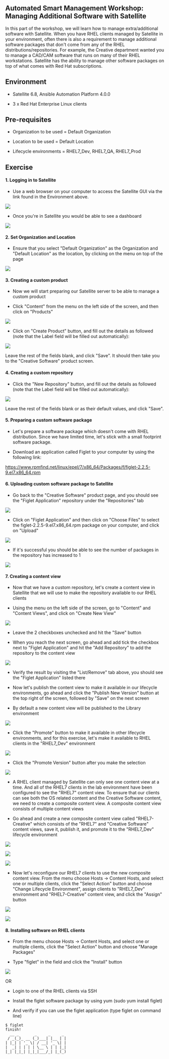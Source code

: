 Automated Smart Management Workshop: Managing Additional Software with Satellite
--------------------------------------------------------------------------------

In this part of the workshop, we will learn how to manage extra/additional software with Satellite. When you have RHEL clients managed by Satellite in your environment, often there is also a requirement to manage additional software packages that don't come from any of the RHEL distributions/repositories. For example, the Creative department wanted you to manage a CAD/CAM software that runs on many of their RHEL workstations. Satellite has the ability to manage other software packages on top of what comes with Red Hat subscriptions.

## Environment

-   Satellite 6.8, Ansible Automation Platform 4.0.0

-   3 x Red Hat Enterprise Linux clients

## Pre-requisites

-   Organization to be used = Default Organization

-   Location to be used = Default Location

-   Lifecycle environments = RHEL7_Dev, RHEL7_QA, RHEL7_Prod

## Exercise

#### 1\. Logging in to Satellite

-   Use a web browser on your computer to access the Satellite GUI via the link found in the Environment above.

![](https://lh3.googleusercontent.com/E7feHyVF0hUr0ySyPm12NTdVZuLqSxVeRg30JZ63XorJSVAnOZDfGrW8h4f9xvStN9gp_Sx48ArGaThHSFuG9PcQsSdjqS7KDrpZ3OhkpqnLQ_RNsgTxVglJk90LNZfG2QLk6ULK)

-   Once you're in Satellite you would be able to see a dashboard

![](https://lh5.googleusercontent.com/g22VsrKilxepC3DSpw-tGWM9YOFHfrH2z8GRmwj6s_0369aX9JhXY0K2YGBI13mM7xB1CiWAOLg1CbQrNchNsWZsUgDBO3bNd9J_3bF5dQO0A1GztjMyVNx1OUrLM5STVk50Wx1a)

#### 2\. Set Organization and Location

-   Ensure that you select "Default Organization" as the Organization and "Default Location" as the location, by clicking on the menu on top of the page

![](https://lh3.googleusercontent.com/JBbWFK5lF_cgtCzCbzONkCJzQfXRMYpXyOcqVrrkflzlxjQUuw8seO_JJu7VBo3-yV0PSELR8-gAgdRvUeVcgDONhS_qGQhgdqY9-2129AdweJY7SCdB26XhnledDfu24TkY2z2l)

#### 3\. Creating a custom product

-   Now we will start preparing our Satellite server to be able to manage a custom product

-   Click "Content" from the menu on the left side of the screen, and then click on "Products"

![](https://lh4.googleusercontent.com/G9XyXg_q9klv9KsT-2IyT0cIUjZLSXjjCSV2MJzi5LtwDuo3ZKY6o2fcVMFswhD9p3LUip7_C59t02jF1rMS3jByL02j0tcJvOOtY47gpkBO2bUPW67dMRh-Isf6T8DY3afwIgBD)

-   Click on "Create Product" button, and fill out the details as followed (note that the Label field will be filled out automatically):

![](https://lh4.googleusercontent.com/OAx1M_syPGq9keY1xnI_aw-oRSXUH1_piJFkaiKfr7cYFxiglVfGbN_X6Kjb95yU9L6epaAXMuQPH1DhMaw1d7wKE3_gQT2av4C55gHJHHGOD207NFWvaV3A3T-NCe9asOMoTzFH)

Leave the rest of the fields blank, and click "Save". It should then take you to the "Creative Software" product screen.

#### 4\. Creating a custom repository

-   Click the "New Repository" button, and fill out the details as followed (note that the Label field will be filled out automatically):

![](https://lh4.googleusercontent.com/FTGcdR1gRRP_rMaYt4ygzchzDZrpyY5nKfBN1fwQpyBYPylhPuWZ6pg2oFtj9qzlyJt1hmaV116iY8ll6e4Tyv4qZpCI80GqcD8UPyTHpjKjCYS6IT_7ZO_Y0ItXC_OjBwrqZmu1)

Leave the rest of the fields blank or as their default values, and click "Save".

#### 5\. Preparing a custom software package

-   Let's prepare a software package which doesn't come with RHEL distribution. Since we have limited time, let's stick with a small footprint software package.

-   Download an application called Figlet to your computer by using the following link:

<https://www.rpmfind.net/linux/epel/7/x86_64/Packages/f/figlet-2.2.5-9.el7.x86_64.rpm>

#### 6\. Uploading custom software package to Satellite

-   Go back to the "Creative Software" product page, and you should see the "Figlet Application" repository under the "Repositories" tab

![](https://lh3.googleusercontent.com/_Y6wAULSUAPzCjYIV-3mQb5nyNxyNvkVmVrErh3AdARbPIR-v_shpPUQSvYGmqSc7anGr6ccIrUT2yDaYNXzb6kzXf02xVZmqhekiakI6bkGgDYaP96zdL8URhxtcp6HpDJ8-ZIM)

-   Click on "Figlet Application" and then click on "Choose Files" to select the figlet-2.2.5-9.el7.x86_64.rpm package on your computer, and click on "Upload"

![](https://lh4.googleusercontent.com/SHC_mQYAeB8VURjUzyeRNSlZWkHZ8NespeM6Cuk-2LxjbzyBgQR824XcqPPEjUzqTchtF4XpAp1S0_GBILK-CFcRp0iA-Ox4ve_78S-VafESAGEtjIn3tCUTnFTVHgmhGRXVSOod)

-   If it's successful you should be able to see the number of packages in the repository has increased to 1

![](https://lh6.googleusercontent.com/gCY1mGVpEgEPRdEQ-Et7rmKohHPA4DNkrTURbRdz_CYwJI5932Z_CP6IggEqPFYog2QhpPblm7fQ8l90e4GbRWPs0mf_mQmh3h7fv9DJj7mQ3BwvQYO5Lg-6laGN_DHNAdtG9G-u)

#### 7\. Creating a content view

-   Now that we have a custom repository, let's create a content view in Satellite that we will use to make the repository available to our RHEL clients

-   Using the menu on the left side of the screen, go to "Content" and "Content Views", and click on "Create New View"

![](https://lh6.googleusercontent.com/PHdM4h9bkchBRXXnuwRnZRjjNsK8zWjuz5uSTp0760eAZbsZukKWN_9H58brPMYB61CTqhbs6HqrhvmWwZKVBEThGeDnLbF5Fy0zTEELiRS7IxnOQbG8jk5zYqgaD1OfvaecVOcj)

-   Leave the 2 checkboxes unchecked and hit the "Save" button

-   When you reach the next screen, go ahead and add tick the checkbox next to "Figlet Application" and hit the "Add Repository" to add the repository to the content view

![](https://lh4.googleusercontent.com/GzF32Zw0qE6yHKZ7Xq5X-36R7YPpfimlR2Fl2Hv7ID0fRIddDGK-UeYvbUznY-A-aQ-kzNM8Z0atmPPtccc851f7A8JhNCPjSUeFL_wwxDA3e58KlXy7PbNWeogRucuEtLXVrOOQ)

-   Verify the result by visiting the "List/Remove" tab above, you should see the "Figlet Application" listed there

-   Now let's publish the content view to make it available in our lifecycle environments, go ahead and click the "Publish New Version" button at the top right of the screen, followed by "Save" on the next screen

-   By default a new content view will be published to the Library environment

![](https://lh5.googleusercontent.com/ZsxViS4bLq4KwK912UoiOWiCAIYCosRHCpFQ6dUGuoNiVf3-XsJBsqmwAf-dX7AJfRf7X4V-PlWuUcYJSkXCUhUebQqkq7gXmqDiH1iZER_nRoCi-u-Uw07uMbBLl0LSixMOpXa0)

-   Click the "Promote" button to make it available in other lifecycle environments, and for this exercise, let's make it available to RHEL clients in the "RHEL7_Dev" environment

![](https://lh3.googleusercontent.com/-bRjtIVAlWL9ptYOS32OnpQ550qsrkVVSUQWPk-vZck0zbMtwWsTmd0U8evj2HhtpLh0qLRZoKFCwEP7sp5ShXRd9RAQIx1aMB9nkejqzdPo5doZQeEpacCLXCl1_ajHTAZoaUN6)

-   Click the "Promote Version" button after you make the selection

![](https://lh5.googleusercontent.com/8OsRyJorrb8n8cz8BHZWzhQKJqROzu4fytBRmkH6bEQsYJ71dU2Lnls3PPUL2V6OLcv_Po1KJ0j4oTUSFppwxwQ5aVuvtxh7vYQi-nhBokZZgXUCFdtB1mtX3LaeHJ0jS9vQCuWM)

-   A RHEL client managed by Satellite can only see one content view at a time. And all of the RHEL7 clients in the lab environment have been configured to see the "RHEL7" content view. To ensure that our clients can see both the OS related content and the Creative Software content, we need to create a composite content view. A composite content view consists of multiple content views

-   Go ahead and create a new composite content view called "RHEL7-Creative" which consists of the "RHEL7" and "Creative Software" content views, save it, publish it, and promote it to the "RHEL7_Dev" lifecycle environment

![](https://lh4.googleusercontent.com/0BnV1hRP7R6zaNcLDTePesVxzqROypyHKjdQn3BBEjVP5XB_Cl6zVqQHvkUNCKmT9LrxXdgBKHRrNrrYcxi-6CCIoKV528gEeqmz_HFQLUZQ3myiJY3KawO0ijjra6R9p7Ex7EkR)

![](https://lh3.googleusercontent.com/vSz2YcV76y8VSvKMFFyZmLtv_YYKaqqvz8XxVYLjzvXkvkZ7pk6tkNtR2mYKZ_q-KDqxtd2S_mBbGCGI9SRUr4VZA2A-XRFvmmncAeTUKSgXWy3TIopH2V9HmHAy8oqcrlTU4qrL)

![](https://lh4.googleusercontent.com/3ESb1fhEaSyVO3nuBc1q3VNxL8930AGnV5gP33XU1oeFCmQURv9h70_t3vBJkvAHyqEZZWaYObKFPR7KaZuCZaZ6sIy-VLQ2VyVWuqGzicBLIPtqrCGScfegu0QCWVBMaSG6P5JC)

-   Now let's reconfigure our RHEL7 clients to use the new composite content view. From the menu choose Hosts -> Content Hosts, and select one or multiple clients, click the "Select Action" button and choose "Change Lifecycle Environment", assign clients to "RHEL7_Dev" environment and "RHEL7-Creative" content view, and click the "Assign" button

![](https://lh5.googleusercontent.com/3YnVOo_A5q2wx6mz58GvwercMrasEa83RT-X3Tu3zdSUTA9QNGILoDKF_AA9bRI9qvhD9cVXBDo65aw6ueOYLwOwCyUBNhAn6ogr36iGvrqsT5Wk7jIwJWnos9OmPSQGo1GhbuN7)

![](https://lh4.googleusercontent.com/EJLq295DZoh0vMzHQt46FB-efZVUHttu1OaBj7Gq8hMxbtrK9ON7BUGeP72zp9AYvX76N6N2thX-B6huk7Kxo4FRueoFL0agebH0koFTEs6Yre0CqMK7VP29pnTRFZ6fL8KdNa1v)

#### 8\. Installing software on RHEL clients

-   From the menu choose Hosts -> Content Hosts, and select one or multiple clients, click the "Select Action" button and choose "Manage Packages"

-   Type "figlet" in the field and click the "Install" button

![](https://lh5.googleusercontent.com/Dnj0GhPsjMzB5hFswAsJe_3TNPpu9MBZp9BNpPH8jQYEOhx71D-ibYfD1zd9gTkNC0RywsPeKezGauRZWn8dJ9ct5srqIMuklnagSZhgFQ4AnQOCUZ1bGF4o_B5kW2sd1WB8J2gN)

OR

-   Login to one of the RHEL clients via SSH

-   Install the figlet software package by using yum (sudo yum install figlet)

-   And verify if you can use the figlet application (type figlet on command line)

```
$ figlet
finish!
  __ _       _     _     _
 / _(_)_ __ (_)___| |__ | |
| |_| | '_ \| / __| '_ \| |
|  _| | | | | \__ \ | | |_|
|_| |_|_| |_|_|___/_| |_(_)
```

